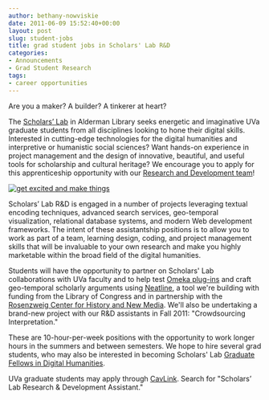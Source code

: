 ```yaml
---
author: bethany-nowviskie
date: 2011-06-09 15:52:40+00:00
layout: post
slug: student-jobs
title: grad student jobs in Scholars' Lab R&D
categories:
- Announcements
- Grad Student Research
tags:
- career opportunities
---
```


Are you a maker? A builder? A tinkerer at heart?

The [Scholars’ Lab](http://scholarslab.org) in Alderman Library seeks energetic and imaginative UVa graduate students from all disciplines looking to hone their digital skills. Interested in cutting-edge technologies for the digital humanities and interpretive or humanistic social sciences? Want hands-on experience in project management and the design of innovative, beautiful, and useful tools for scholarship and cultural heritage?  We encourage you to apply for this apprenticeship opportunity with our [Research and Development team](http://scholarslab.org)!

[![get excited and make things](http://static.scholarslab.org/wp-content/uploads/2011/06/sign1.png)](http://www.scholarslab.org/announcements/student-jobs/attachment/sign1/)

Scholars’ Lab R&D is engaged in a number of projects leveraging textual encoding techniques, advanced search services, geo-temporal visualization, relational database systems, and modern Web development frameworks.  The intent of these assistantship positions is to allow you to work as part of a team, learning design, coding, and project management skills that will be invaluable to your own research and make you highly marketable within the broad field of the digital humanities.

Students will have the opportunity to partner on Scholars' Lab collaborations with UVa faculty and to help test [Omeka plug-ins](http://www.scholarslab.org/projects/omeka-plugins/) and craft geo-temporal scholarly arguments using [Neatline](http://www.scholarslab.org/announcements/scholars-lab-and-chnm-partner-on-omeka-neatline/), a tool we're building with funding from the Library of Congress and in partnership with the [Rosenzweig Center for History and New Media](http://chnm.gmu.edu).  We'll also be undertaking a brand-new project with our R&D assistants in Fall 2011: "Crowdsourcing Interpretation."

These are 10-hour-per-week positions with the opportunity to work longer hours in the summers and between semesters.  We hope to hire several  grad students, who may also be interested in becoming Scholars' Lab [Graduate Fellows in Digital Humanities](http://www2.scholarslab.org/about/fellowship.html).

UVa graduate students may apply through [CavLink](https://virginia-csm.symplicity.com/students/index.php).  Search for "Scholars’ Lab Research & Development Assistant."
